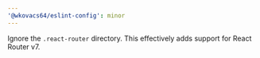 ```yaml
---
'@wkovacs64/eslint-config': minor
---
```


Ignore the `.react-router` directory. This effectively adds support for React Router v7.
